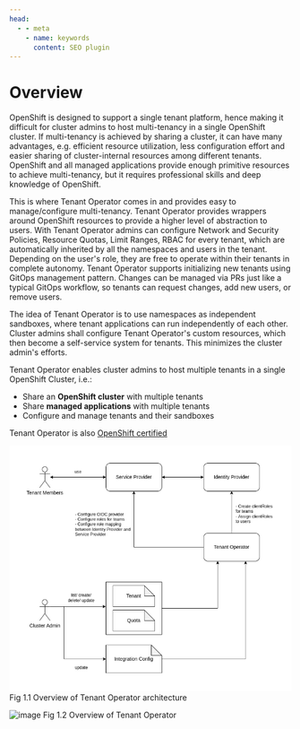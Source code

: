 ```yaml
---
head:
  - - meta
    - name: keywords
      content: SEO plugin
---
```


# Overview

OpenShift is designed to support a single tenant platform, hence making it difficult for cluster admins to host multi-tenancy in a single OpenShift cluster. If multi-tenancy is achieved by sharing a cluster, it can have many advantages, e.g. efficient resource utilization, less configuration effort and easier sharing of cluster-internal resources among different tenants. OpenShift and all managed applications provide enough primitive resources to achieve multi-tenancy, but it requires professional skills and deep knowledge of OpenShift.

This is where Tenant Operator comes in and provides easy to manage/configure multi-tenancy. Tenant Operator provides wrappers around OpenShift resources to provide a higher level of abstraction to users. With Tenant Operator admins can configure Network and Security Policies, Resource Quotas, Limit Ranges, RBAC for every tenant, which are automatically inherited by all the namespaces and users in the tenant. Depending on the user's role, they are free to operate within their tenants in complete autonomy. 
Tenant Operator supports initializing new tenants using GitOps management pattern. Changes can be managed via PRs just like a typical GitOps workflow, so tenants can request changes, add new users, or remove users.

The idea of Tenant Operator is to use namespaces as independent sandboxes, where tenant applications can run independently of each other. Cluster admins shall configure Tenant Operator's custom resources, which then become a self-service system for tenants. This minimizes the cluster admin's efforts.  

Tenant Operator enables cluster admins to host multiple tenants in a single OpenShift Cluster, i.e.:
* Share an **OpenShift cluster** with multiple tenants
* Share **managed applications** with multiple tenants
* Configure and manage tenants and their sandboxes

Tenant Operator is also [OpenShift certified](https://catalog.redhat.com/software/operators/detail/618fa05e3adfdfc43f73b126)

![image](./images/to-architecture.png)
Fig 1.1 Overview of Tenant Operator architecture

![image](./images/tenant-operator-basic-overview.jpg)
Fig 1.2 Overview of Tenant Operator